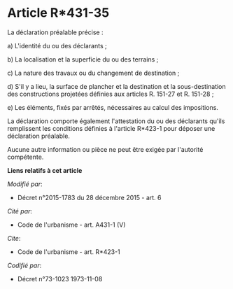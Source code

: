 # Article R*431-35

La déclaration préalable précise : 

a) L'identité du ou des déclarants ; 

b) La localisation et la superficie du ou des terrains ; 

c) La nature des travaux ou du changement de destination ; 

d) S'il y a lieu, la surface de plancher et la destination et la sous-destination des constructions projetées définies aux
articles R. 151-27 et R. 151-28 ; 

e) Les éléments, fixés par arrêtés, nécessaires au calcul des impositions. 

La déclaration comporte également l'attestation du ou des déclarants qu'ils remplissent les conditions définies à l'article
R*423-1 pour déposer une déclaration préalable.

Aucune autre information ou pièce ne peut être exigée par l'autorité compétente.

**Liens relatifs à cet article**

_Modifié par_:

  - Décret n°2015-1783 du 28 décembre 2015 - art. 6

_Cité par_:

  - Code de l'urbanisme - art. A431-1 (V)

_Cite_:

  - Code de l'urbanisme - art. R*423-1

_Codifié par_:

  - Décret n°73-1023 1973-11-08

